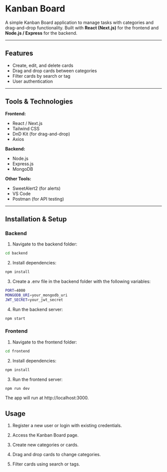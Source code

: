 # Kanban Board

A simple Kanban Board application to manage tasks with categories and drag-and-drop functionality. Built with **React (Next.js)** for the frontend and **Node.js / Express** for the backend.

---

## Features

- Create, edit, and delete cards
- Drag and drop cards between categories
- Filter cards by search or tag
- User authentication

---

## Tools & Technologies

**Frontend:**  
- React / Next.js  
- Tailwind CSS  
- DnD Kit (for drag-and-drop)  
- Axios  

**Backend:**  
- Node.js  
- Express.js  
- MongoDB  

**Other Tools:**  
- SweetAlert2 (for alerts)  
- VS Code  
- Postman (for API testing)

---

## Installation & Setup

### Backend

1. Navigate to the backend folder:  
```bash
cd backend
```

2. Install dependencies:

```bash
npm install
```

3. Create a .env file in the backend folder with the following variables:

```bash
PORT=4000
MONGODB_URI=your_mongodb_uri
JWT_SECRET=your_jwt_secret
```

4. Run the backend server:


```bash
npm start
```

### Frontend

1. Navigate to the frontend folder:

```bash
cd frontend
```

2. Install dependencies:

```bash
npm install
```

3. Run the frontend server:

```bash
npm run dev
```

The app will run at http://localhost:3000.

## Usage

1. Register a new user or login with existing credentials.

2. Access the Kanban Board page.

3. Create new categories or cards.

4. Drag and drop cards to change categories.

5. Filter cards using search or tags.
